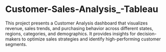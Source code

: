 # Customer-Sales-Analysis_-Tableau
This project presents a Customer Analysis dashboard that visualizes revenue, sales trends, and purchasing behavior across different states, regions, categories, and demographics. It provides insights for decision-makers to optimize sales strategies and identify high-performing customer segments.

